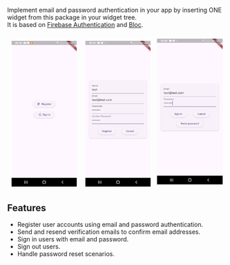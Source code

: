 Implement email and password authentication in your app by inserting ONE widget from this package in your widget tree.  
It is based on [Firebase Authentication](https://firebase.google.com/docs/auth) and [Bloc](https://bloclibrary.dev/).

<img alt="auth_options" src="https://raw.githubusercontent.com/ahmedsameha1/nonso/main/screenshots/auth_options.png" width="30%" hspace="10" vspace="5"><img alt="register" src="https://raw.githubusercontent.com/ahmedsameha1/nonso/main/screenshots/register.png" width="30%" hspace="10" vspace="5"><img alt="sign_in" src="https://raw.githubusercontent.com/ahmedsameha1/nonso/main/screenshots/sign_in.png" width="30%" hspace="5" vspace="10">

## Features

- Register user accounts using email and password authentication.
- Send and resend verification emails to confirm email addresses.
- Sign in users with email and password.
- Sign out users.
- Handle password reset scenarios.